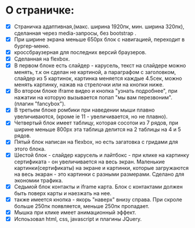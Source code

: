 # О страничке:
- [x] Страничка адаптивная,(макс. ширина 1920пк, мин. ширина 320пк), сделанная через media-запросы, без bootstrap .
- [x] При ширине экрана меньше 650px блок с навигацией, переходит в бургер-меню.
- [x] кроссбраузерная для последних версий браузеров.
- [x] Сделанная на flexbox.
- [x] В первом блоке есть слайдер - карусель, текст на слайдере можно менять, т.к он сделан не картиной, а параграфом с заголовком, слайдер из 5 картинок, картинка меняется каждые 4.5сек, можно менять картинку, нажав на стрелочки или на кнопки ниже.
- [x] Во втором блоке iframe видео и кнопка "узнать подробнее", при нажатии на которую вызывается попап "мы вам перезвоним". (плагин "fancybox").
- [x] В третьем блоке ромбики при наведении мыши плавно увеличиваются, (кроме ie 11 - увеличивается, но не плавно). 
- [x] Четвертый блок имеет таблицу, которая сосотои из 7 рядов, при ширине меньше 800px эта таблица делится на 2 таблицы на 4 и 5 рядов.
- [x] Пятый блок написан на flexbox, но есть загатовка с гридами для этого блока.
- [x] Шестой блок - слайдер карусель и лайтбокс - при клике на картинку сертификата - он увеличивается на весь экран. Маленькие картинки(сертификаты) на экране и картинки, которые загружаются на весь экаран - это картинки с разными размерами. Сделано для экономии трафика.
- [x] Седьмой блок контакты и iframe карта. Блок с контактами должен быть поверх карты и наезжать на нее.
- [x] также имеется кнопка - якорь "наверх" внизу справа. При скроле больше 250пк появляется, меньше 250пк пропадает. 
- [x] Мышка при клике имеет анимационный эффект.
- [x] Испоьзовал html, css, javascript и плагины JQuery.
